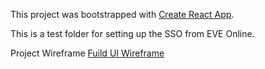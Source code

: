 This project was bootstrapped with [Create React App](https://github.com/facebookincubator/create-react-app).

This is a test folder for setting up the SSO from EVE Online.


Project Wireframe
[Fuild UI Wireframe](https://www.fluidui.com/editor/live/preview/p_sth946ff6vm6fOvRi5KdWK9cerz4JuNK.1500476861417)

